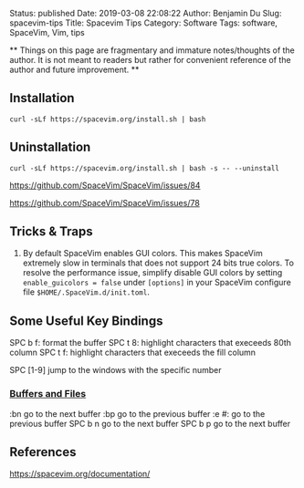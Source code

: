 Status: published
Date: 2019-03-08 22:08:22
Author: Benjamin Du
Slug: spacevim-tips
Title: Spacevim Tips
Category: Software
Tags: software, SpaceVim, Vim, tips

**
Things on this page are fragmentary and immature notes/thoughts of the author.
It is not meant to readers but rather for convenient reference of the author and future improvement.
**
## Installation
```
curl -sLf https://spacevim.org/install.sh | bash
```

## Uninstallation
```
curl -sLf https://spacevim.org/install.sh | bash -s -- --uninstall
```

https://github.com/SpaceVim/SpaceVim/issues/84

https://github.com/SpaceVim/SpaceVim/issues/78

## Tricks & Traps

1. By default SpaceVim enables GUI colors.
    This makes SpaceVim extremely slow in terminals that does not support 24 bits true colors.
    To resolve the performance issue, 
    simplify disable GUI colors by setting `enable_guicolors = false`
    under `[options]` in your SpaceVim configure file `$HOME/.SpaceVim.d/init.toml`.


## Some Useful Key Bindings

SPC b f: format the buffer
SPC t 8: highlight characters that execeeds 80th column
SPC t f: highlight characters that execeeds the fill column

SPC [1-9]	jump to the windows with the specific number

### [Buffers and Files](https://spacevim.org/documentation/#buffers-and-files)

:bn go to the next buffer 
:bp go to the previous buffer 
:e #: go to the previous buffer 
SPC b n go to the next buffer
SPC b p go to the next buffer

## References

https://spacevim.org/documentation/
